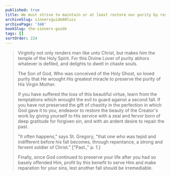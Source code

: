 ```yaml
---
published: true
title: We must strive to maintain or at least restore our purity by resisting Lust
archiveSlug: sinnersguide00luis
archivePage: '348'
bookSlug: the-sinners-guide
tags: []
sortOrder: 224
---
```


> Virginity not only renders man like unto Christ, but makes him the temple of the Holy Spirit. For this Divine Lover of purity abhors whatever is defiled, and delights to dwell in chaste souls.
>
> The Son of God, Who was conceived of the Holy Ghost, so loved purity that He wrought His greatest miracle to preserve the purity of His Virgin Mother.
>
> If you have suffered the loss of this beautiful virtue, learn from the temptations which wrought the evil to guard against a second fall. If you have not preserved the gift of chastity in the perfection in which God gave it to you, endeavor to restore the beauty of the Creator's work by giving yourself to His service with a zeal and fervor born of deep gratitude for forgiven sin, and with an ardent desire to repair the past.
>
> "It often happens," says St. Gregory, "that one who was tepid and indifferent before his fall becomes, through repentance, a strong and fervent soldier of Christ." ["Past.," p. 1.]
>
> Finally, since God continued to preserve your life after you had so basely offended Him, profit by this benefit to serve Him and make reparation for your sins, lest another fall should be irremediable.
